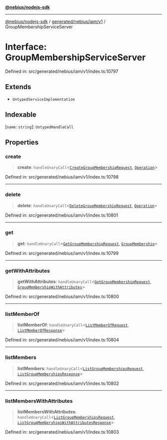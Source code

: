 [**@nebius/nodejs-sdk**](../../../../../README.md)

---

[@nebius/nodejs-sdk](../../../../../README.md) / [generated/nebius/iam/v1](../README.md) / GroupMembershipServiceServer

# Interface: GroupMembershipServiceServer

Defined in: src/generated/nebius/iam/v1/index.ts:10797

## Extends

- `UntypedServiceImplementation`

## Indexable

\[`name`: `string`\]: `UntypedHandleCall`

## Properties

### create

> **create**: `handleUnaryCall`\<[`CreateGroupMembershipRequest`](CreateGroupMembershipRequest.md), [`Operation`](../../../common/v1/interfaces/Operation.md)\>

Defined in: src/generated/nebius/iam/v1/index.ts:10798

---

### delete

> **delete**: `handleUnaryCall`\<[`DeleteGroupMembershipRequest`](DeleteGroupMembershipRequest.md), [`Operation`](../../../common/v1/interfaces/Operation.md)\>

Defined in: src/generated/nebius/iam/v1/index.ts:10801

---

### get

> **get**: `handleUnaryCall`\<[`GetGroupMembershipRequest`](GetGroupMembershipRequest.md), [`GroupMembership`](GroupMembership.md)\>

Defined in: src/generated/nebius/iam/v1/index.ts:10799

---

### getWithAttributes

> **getWithAttributes**: `handleUnaryCall`\<[`GetGroupMembershipRequest`](GetGroupMembershipRequest.md), [`GroupMembershipWithAttributes`](GroupMembershipWithAttributes.md)\>

Defined in: src/generated/nebius/iam/v1/index.ts:10800

---

### listMemberOf

> **listMemberOf**: `handleUnaryCall`\<[`ListMemberOfRequest`](ListMemberOfRequest.md), [`ListMemberOfResponse`](ListMemberOfResponse.md)\>

Defined in: src/generated/nebius/iam/v1/index.ts:10804

---

### listMembers

> **listMembers**: `handleUnaryCall`\<[`ListGroupMembershipsRequest`](ListGroupMembershipsRequest.md), [`ListGroupMembershipsResponse`](ListGroupMembershipsResponse.md)\>

Defined in: src/generated/nebius/iam/v1/index.ts:10802

---

### listMembersWithAttributes

> **listMembersWithAttributes**: `handleUnaryCall`\<[`ListGroupMembershipsRequest`](ListGroupMembershipsRequest.md), [`ListGroupMembershipsWithAttributesResponse`](ListGroupMembershipsWithAttributesResponse.md)\>

Defined in: src/generated/nebius/iam/v1/index.ts:10803
